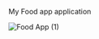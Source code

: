 My Food app application

![Food App (1)](https://github.com/user-attachments/assets/f0afece0-e214-42ec-bef2-62e82d52d844)
